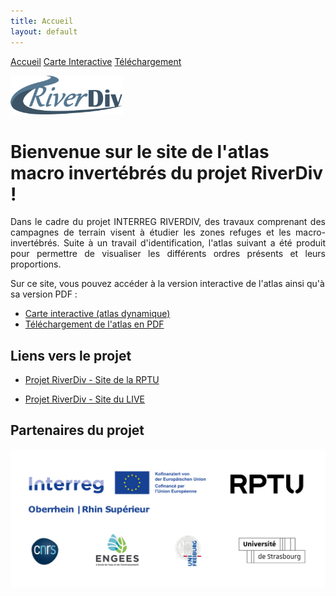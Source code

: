 ```yaml
---
title: Accueil
layout: default
---
```


<div class="tab-container">
    <a href="/index.html" class="tab-button">Accueil</a>
    <a href="/map.html" class="tab-button">Carte Interactive</a>
    <a href="/downloads.html" class="tab-button">Téléchargement</a>
</div>

<script>
  document.addEventListener("DOMContentLoaded", function() {
      const tabs = document.querySelectorAll(".tab-button");
      const currentPath = window.location.pathname;

      tabs.forEach(tab => {
          if (tab.getAttribute("href") === currentPath) {
              tab.classList.add("active");
          }
      });
  });
</script>


<p align="left">
    <img src="images/RD.png" alt="Logo 1" width="180">
</p>

# Bienvenue sur le site de l'atlas macro invertébrés du projet RiverDiv !

<div style="text-align: justify;">
Dans le cadre du projet INTERREG RIVERDIV, des travaux comprenant des campagnes de terrain visent à étudier les zones refuges et les macro-invertébrés. Suite à un travail d'identification, l'atlas suivant a été produit pour permettre de visualiser les différents ordres présents et leurs proportions.
</div>

Sur ce site, vous pouvez accéder à la version interactive de l'atlas ainsi qu'à sa version PDF :
- [Carte interactive (atlas dynamique)](map)
- [Téléchargement de l'atlas en PDF](downloads)

## Liens vers le projet

- [Projet RiverDiv - Site de la RPTU](https://nuw.rptu.de/projekte/riverdiv/version-francaise)

- [Projet RiverDiv - Site du LIVE](https://live.unistra.fr/recherches/hydrosystemes/projets/liste-des-projets/projet-interreg-riverdiv)

## Partenaires du projet
<p align="center">
    <img src="images/Logos.png" alt="Logo 1" width="800">
</p>
